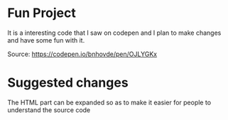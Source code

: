 # Fun Project
It is a interesting code that I saw on codepen and I plan to make changes and have some fun with it. 

Source: https://codepen.io/bnhovde/pen/OJLYGKx

# Suggested changes
The HTML part can be expanded so as to make it easier for people to understand the source code
